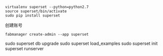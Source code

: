 ```
virtualenv superset --python=python2.7
source superset/bin/activate
sudo pip install superset
```
创建账号
```
fabmanager create-admin --app superset
```

sudo superset db upgrade
sudo superset load_examples
sudo superset init
superset runserver